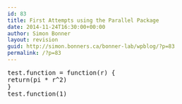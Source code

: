 ```yaml
---
id: 83
title: First Attempts using the Parallel Package
date: 2014-11-24T16:30:00+00:00
author: Simon Bonner
layout: revision
guid: http://simon.bonners.ca/bonner-lab/wpblog/?p=83
permalink: /?p=83
---
```

<pre class="brush: r; title: ; notranslate" title="">test.function = function(r) {
return(pi * r^2)
}
test.function(1)
</pre>